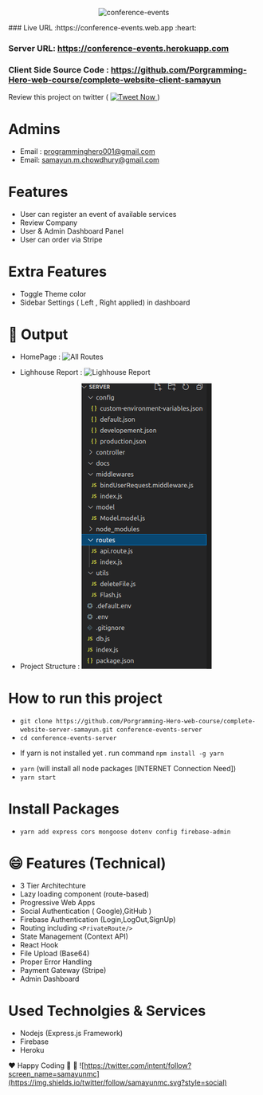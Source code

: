 <p align="center">
      <img src="https://conference-events.web.app/logo192.png" alt="conference-events"  width="200px" /> </br>
</p>
### Live URL :https://conference-events.web.app :heart:

### Server URL: https://conference-events.herokuapp.com

### Client Side Source Code : https://github.com/Porgramming-Hero-web-course/complete-website-client-samayun

Review this project on twitter (
<a href="https://twitter.com/intent/tweet?text=What an application ! Wow !Check It =>  :&url=https://sobji-dokan.web.app" target="_blank">
<img src="https://img.shields.io/twitter/url?label=Tweet+Now&logoColor=%230f0&url=https://sobji-dokan.web.app" alt="Tweet Now">
</a>
)

# Admins

- Email : programminghero001@gmail.com
- Email: samayun.m.chowdhury@gmail.com

# Features

- User can register an event of available services
- Review Company
- User & Admin Dashboard Panel
- User can order via Stripe

# Extra Features

- Toggle Theme color
- Sidebar Settings ( Left , Right applied) in dashboard

# :clap: Output

- HomePage :
  ![All Routes ](https://conference-events.web.app/docs/routes.png)

- Lighhouse Report :
  ![Lighhouse Report](https://conference-events.web.app/docs/lighthouse.png)

- Project Structure :
  ![project_structure.png](docs/project_structure.png)

# How to run this project

- `git clone https://github.com/Porgramming-Hero-web-course/complete-website-server-samayun.git conference-events-server`
- `cd conference-events-server`

* If yarn is not installed yet . run command `npm install -g yarn`

- `yarn` (will install all node packages [INTERNET Connection Need])
- `yarn start`

# Install Packages

- `yarn add express cors mongoose dotenv config firebase-admin`

# :smile: Features (Technical)

- 3 Tier Architechture
- Lazy loading component (route-based)
- Progressive Web Apps
- Social Authentication ( Google),GitHub )
- Firebase Authentication (Login,LogOut,SignUp)
- Routing including `<PrivateRoute/>`
- State Management (Context API)
- React Hook
- File Upload (Base64)
- Proper Error Handling
- Payment Gateway (Stripe)
- Admin Dashboard

# Used Technolgies & Services

- Nodejs (Express.js Framework)
- Firebase
- Heroku

:heart: Happy Coding :clap: 🚀
![https://twitter.com/intent/follow?screen_name=samayunmc](https://img.shields.io/twitter/follow/samayunmc.svg?style=social)
